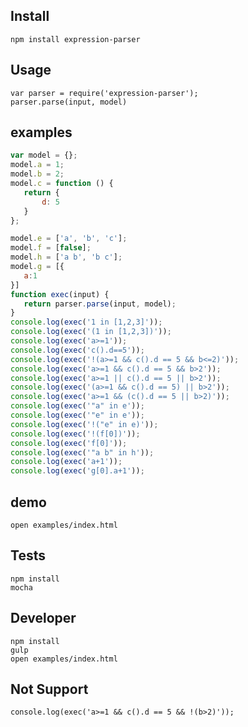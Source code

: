 ## Install

    npm install expression-parser

## Usage

    var parser = require('expression-parser');
    parser.parse(input, model)

## examples

```javascript
var model = {};
model.a = 1;
model.b = 2;
model.c = function () {
   return {
       d: 5
   }
};

model.e = ['a', 'b', 'c'];
model.f = [false];
model.h = ['a b', 'b c'];
model.g = [{
   a:1
}]
function exec(input) {
   return parser.parse(input, model);
}
console.log(exec('1 in [1,2,3]'));
console.log(exec('(1 in [1,2,3])'));
console.log(exec('a>=1'));
console.log(exec('c().d==5'));
console.log(exec('!(a>=1 && c().d == 5 && b<=2)'));
console.log(exec('a>=1 && c().d == 5 && b>2'));
console.log(exec('a>=1 || c().d == 5 || b>2'));
console.log(exec('(a>=1 && c().d == 5) || b>2'));
console.log(exec('a>=1 && (c().d == 5 || b>2)'));
console.log(exec('"a" in e'));
console.log(exec('"e" in e'));
console.log(exec('!("e" in e)'));
console.log(exec('!(f[0])'));
console.log(exec('f[0]'));
console.log(exec('"a b" in h'));
console.log(exec('a+1'));
console.log(exec('g[0].a+1'));
```

## demo

    open examples/index.html

## Tests

    npm install
    mocha

## Developer

    npm install
    gulp
    open examples/index.html

## Not Support

    console.log(exec('a>=1 && c().d == 5 && !(b>2)'));